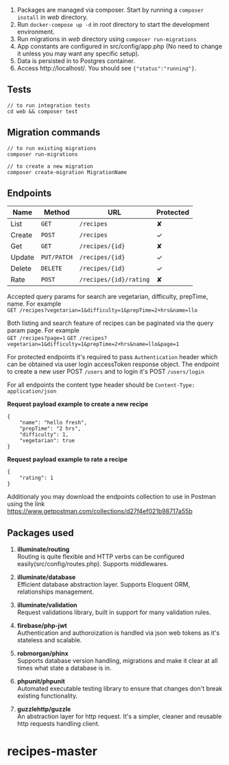 1. Packages are managed via composer. Start by running a `composer install` in *web* directory.
2. Run `docker-compose up -d` in *root* directory to start the development environment.
3. Run migrations in *web* directory using ``composer run-migrations``
4. App constants are configured in src/config/app.php (No need to change it unless you may want any specific setup).
5. Data is persisted in to Postgres container.
6. Access http://localhost/. You should see ``{"status":"running"}``.

## Tests

```
// to run integration tests
cd web && composer test
```

## Migration commands

```
// to run existing migrations
composer run-migrations

// to create a new migration
composer create-migration MigrationName
```

## Endpoints
| Name   | Method      | URL                    | Protected |
| ---    | ---         | ---                    | ---       |
| List   | `GET`       | `/recipes`             | ✘         |
| Create | `POST`      | `/recipes`             | ✓         |
| Get    | `GET`       | `/recipes/{id}`        | ✘         |
| Update | `PUT/PATCH` | `/recipes/{id}`        | ✓         |
| Delete | `DELETE`    | `/recipes/{id}`        | ✓         |
| Rate   | `POST`      | `/recipes/{id}/rating` | ✘         |



Accepted query params for search are vegetarian, difficulty, prepTime, name. For example  
``GET /recipes?vegetarian=1&difficulty=1&prepTime=2+hrs&name=llo``

Both listing and search feature of recipes can be paginated via the query param page. For example  
``GET /recipes?page=1``
``GET /recipes?vegetarian=1&difficulty=1&prepTime=2+hrs&name=llo&page=1``

For protected endpoints it's required to pass ``Authentication`` header which can be obtained via user login accessToken response object. The endpoint to create a new user POST ``/users`` and to login it's POST ``/users/login``

For all endpoints the content type header should be ``Content-Type: application/json ``


**Request payload example to create a new recipe**
```
{
    "name": "hello fresh",
    "prepTime": "2 hrs",
    "difficulty": 1,
    "vegetarian": true
}
```

**Request payload example to rate a recipe**
```
{
    "rating": 1
}
```

Additionaly you may download the endpoints collection to use in Postman using the link https://www.getpostman.com/collections/d27f4ef021b98717a55b 

## Packages used

1. **illuminate/routing**  
Routing is quite flexible and HTTP verbs can be configured easily(src/config/routes.php). Supports middlewares.

2. **illuminate/database**  
Efficient database abstraction layer. Supports Eloquent ORM, relationships management.

3. **illuminate/validation**  
Request validations library, built in support for many validation rules.

4. **firebase/php-jwt**  
Authentication and authoroization is handled via json web tokens as it's stateless and scalable.

5. **robmorgan/phinx**  
Supports database version handling, migrations and make it clear at all times what state a database is in.

6. **phpunit/phpunit**  
Automated executable testing library to ensure that changes don't break existing functionality.

7. **guzzlehttp/guzzle**  
An abstraction layer for http request.  It's a simpler, cleaner and reusable http requests handling client.
# recipes-master
